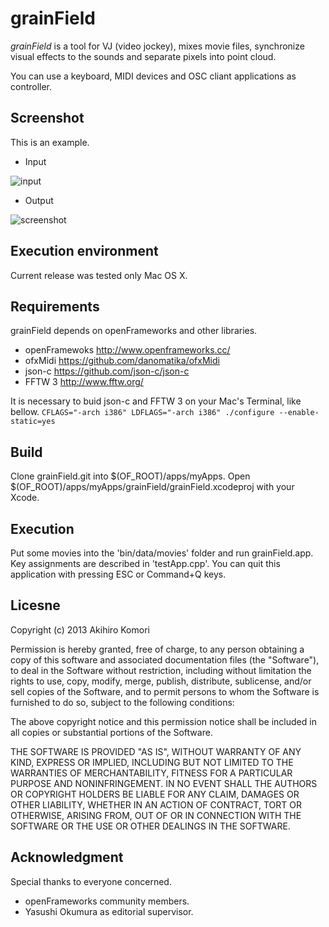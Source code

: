 # grainField

*grainField* is a tool for VJ (video jockey), mixes movie files, synchronize
visual effects to the sounds and separate pixels into point cloud.

You can use a keyboard, MIDI devices and OSC cliant applications as controller.

## Screenshot
This is an example.

* Input

![input](https://raw.github.com/comoc/grainField/master/input.jpg)

* Output

![screenshot](https://raw.github.com/comoc/grainField/master/screenshot.png)

## Execution environment
Current release was tested only Mac OS X.

## Requirements
grainField depends on openFrameworks and other libraries.
* openFramewoks
  <http://www.openframeworks.cc/>
* ofxMidi
  <https://github.com/danomatika/ofxMidi>
* json-c
  <https://github.com/json-c/json-c>
* FFTW 3
  <http://www.fftw.org/>

It is necessary to buid json-c and FFTW 3 on your Mac's Terminal, like bellow.
`CFLAGS="-arch i386" LDFLAGS="-arch i386" ./configure --enable-static=yes`

## Build
Clone grainField.git into $(OF_ROOT)/apps/myApps.
Open $(OF_ROOT)/apps/myApps/grainField/grainField.xcodeproj with your Xcode.

## Execution
Put some movies into the 'bin/data/movies' folder and run grainField.app.
Key assignments are described in 'testApp.cpp'.
You can quit this application with pressing ESC or Command+Q keys.

## Licesne
Copyright (c) 2013 Akihiro Komori

Permission is hereby granted, free of charge, to any person obtaining a copy of
this software and associated documentation files (the "Software"), to deal in
the Software without restriction, including without limitation the rights to
use, copy, modify, merge, publish, distribute, sublicense, and/or sell copies
of the Software, and to permit persons to whom the Software is furnished to do
so, subject to the following conditions:

The above copyright notice and this permission notice shall be included in all
copies or substantial portions of the Software.

THE SOFTWARE IS PROVIDED "AS IS", WITHOUT WARRANTY OF ANY KIND, EXPRESS OR
IMPLIED, INCLUDING BUT NOT LIMITED TO THE WARRANTIES OF MERCHANTABILITY,
FITNESS FOR A PARTICULAR PURPOSE AND NONINFRINGEMENT. IN NO EVENT SHALL THE
AUTHORS OR COPYRIGHT HOLDERS BE LIABLE FOR ANY CLAIM, DAMAGES OR OTHER
LIABILITY, WHETHER IN AN ACTION OF CONTRACT, TORT OR OTHERWISE, ARISING FROM,
OUT OF OR IN CONNECTION WITH THE SOFTWARE OR THE USE OR OTHER DEALINGS IN THE
SOFTWARE.

## Acknowledgment
Special thanks to everyone concerned.
* openFrameworks community members.
* Yasushi Okumura as editorial supervisor.
